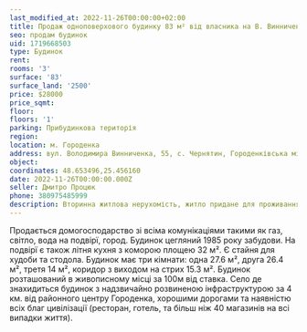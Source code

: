 ```yaml
---
last_modified_at: 2022-11-26T00:00:00+02:00
title: Продаж одноповерхового будинку 83 м² від власника на В. Винниченка в с. Чернятин
seo: продам будинок
uid: 1719668503
type: Будинок
rent:
rooms: '3'
surface: '83'
surface_land: '2500'
price: $28000
price_sqmt:
floor:
floors: '1'
parking: Прибудинкова територія
region:
location: м. Городенка
address: вул. Володимира Винниченка, 55, с. Чернятин, Городенківська міська територіальна громада
object:
coordinates: 48.653496,25.456160
date: 2022-11-26T00:00:00.000Z
seller: Дмитро Процюк
phone: 380975485999
description: Вторинна житлова нерухомість, житло придане для проживання
---
```


Продається домогосподарство зі всіма комунікаціями такими як газ, світло, вода на подвірї, город. Будинок цегляний 1985 року забудови. На подвірї є також літня кухня з коморою площею 32 м². Є стайня для худоби та стодола. Будинок має три кімнати: одна 27.6 м², друга 26.4 м², третя 14 м², коридор з виходом на стрих 15.3 м². Будинок розташований в живописному місці за 100м від ставка. Село де знахидиться будинок з надзвичайно розвиненою інфраструктурою за 4 км. від районного центру Городенка, хорошими дорогами та наявністю всіх благ цивілізації (ресторан, готель, та більш ніж 40 магазинів на всі випадки життя).
